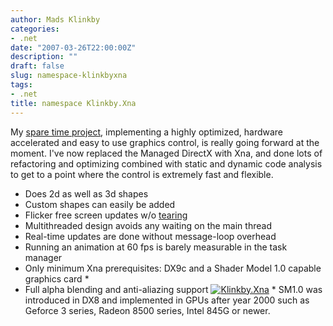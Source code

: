 ```yaml
---
author: Mads Klinkby
categories:
- .net
date: "2007-03-26T22:00:00Z"
description: ""
draft: false
slug: namespace-klinkbyxna
tags:
- .net
title: namespace Klinkby.Xna
---
```



My [spare time project](/2006/10/13/managed-directx-becomes-xna/), implementing a highly optimized, hardware accelerated and easy to use graphics control, is really going forward at the moment. I've now replaced the Managed DirectX with Xna, and done lots of refactoring and optimizing combined with static and dynamic code analysis to get to a point where the control is extremely fast and flexible.   

*   Does 2d as well as 3d shapes
*   Custom shapes can easily be added
*   Flicker free screen updates w/o [tearing](http://en.wikipedia.org/wiki/Page_tearing)
*   Multithreaded design avoids any waiting on the main thread
*   Real-time updates are done without message-loop overhead
*   Running an animation at 60 fps is barely measurable in the task manager
*   Only minimum Xna prerequisites: DX9c and a Shader Model 1.0 capable graphics card * 
*   Full alpha blending and anti-aliazing support  [![Klinkby.Xna](http://klinkby.files.wordpress.com/2007/03/untitled.thumbnail.jpg)](http://static.getya.net/013/images/untitled.jpg "Klinkby.Xna") * SM1.0 was introduced in DX8 and implemented in GPUs after year 2000 such as Geforce 3 series, Radeon 8500 series, Intel 845G or newer.

